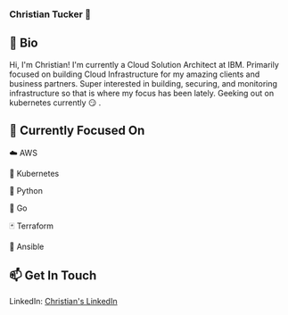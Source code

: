 ### Christian Tucker :wave:

<!--
**Tucker459/Tucker459** is a ✨ _special_ ✨ repository because its `README.md` (this file) appears on your GitHub profile.

Here are some ideas to get you started:

- 🔭 I’m currently working on ...
- 🌱 I’m currently learning ...
- 👯 I’m looking to collaborate on ...
- 🤔 I’m looking for help with ...
- 💬 Ask me about ...
- 📫 How to reach me: ...
- 😄 Pronouns: ...
- ⚡ Fun fact: ...
-->

## :speech_balloon: Bio
Hi, I'm Christian! I'm currently a Cloud Solution Architect at IBM. Primarily focused on building Cloud Infrastructure for my amazing clients and business partners.  Super interested in building, securing, and monitoring infrastructure so that is where my focus has been lately. Geeking out on kubernetes currently :smirk: . 

## :octopus: Currently Focused On
:cloud: AWS 

:space_invader: Kubernetes

:snake: Python

:deciduous_tree: Go 

:black_joker: Terraform

:wrench: Ansible

## :mailbox: Get In Touch
LinkedIn: [Christian's LinkedIn](https://www.linkedin.com/in/christiantucker1/)
